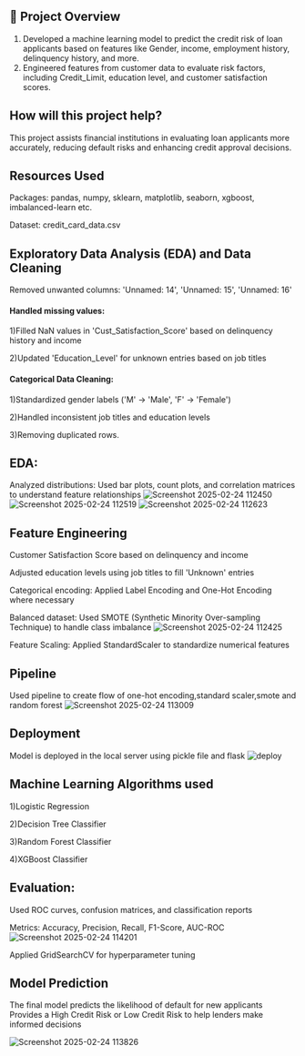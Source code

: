 ## 📌 Project Overview
1) Developed a machine learning model to predict the credit risk of loan applicants based on features like Gender, income, employment history, delinquency 
 history, and more.
2) Engineered features from customer data to evaluate risk factors, including Credit_Limit, education level, and customer satisfaction scores.

## How will this project help?
   This project assists financial institutions in evaluating loan applicants more accurately, reducing default risks and enhancing credit approval decisions.
## Resources Used
Packages: pandas, numpy, sklearn, matplotlib, seaborn, xgboost, imbalanced-learn etc.

Dataset: credit_card_data.csv

## Exploratory Data Analysis (EDA) and Data Cleaning
Removed unwanted columns: 'Unnamed: 14', 'Unnamed: 15', 'Unnamed: 16'
#### Handled missing values:
1)Filled NaN values in 'Cust_Satisfaction_Score' based on delinquency history and income

2)Updated 'Education_Level' for unknown entries based on job titles
#### Categorical Data Cleaning:
1)Standardized gender labels ('M' → 'Male', 'F' → 'Female')

2)Handled inconsistent job titles and education levels

3)Removing duplicated rows.
## EDA:
Analyzed distributions: Used bar plots, count plots, and correlation matrices to understand feature relationships
![Screenshot 2025-02-24 112450](https://github.com/user-attachments/assets/25c22bb8-c935-4926-91cf-16b78d2e5faa)
![Screenshot 2025-02-24 112519](https://github.com/user-attachments/assets/3447d215-e310-41c0-89b7-61eff63262d0)
![Screenshot 2025-02-24 112623](https://github.com/user-attachments/assets/117cc75e-dc80-4d00-b4d6-5ac264c4bdd6)



## Feature Engineering
Customer Satisfaction Score based on delinquency and income

Adjusted education levels using job titles to fill 'Unknown' entries

Categorical encoding: Applied Label Encoding and One-Hot Encoding where necessary

Balanced dataset: Used SMOTE (Synthetic Minority Over-sampling Technique) to handle class imbalance
![Screenshot 2025-02-24 112425](https://github.com/user-attachments/assets/aee6747b-e356-4bdb-bfba-9f1f2755bd36)


Feature Scaling: Applied StandardScaler to standardize numerical features
## Pipeline
Used pipeline to create  flow of one-hot encoding,standard scaler,smote and random forest
![Screenshot 2025-02-24 113009](https://github.com/user-attachments/assets/a9b605f9-7c22-4831-9dda-ef21e7be2340)


## Deployment
Model is deployed in the local server using pickle file and flask
![deploy](https://github.com/user-attachments/assets/43081447-969c-4a0b-be02-88dadbaef1cb)

## Machine Learning Algorithms used
1)Logistic Regression

2)Decision Tree Classifier

3)Random Forest Classifier

4)XGBoost Classifier
## Evaluation:
Used ROC curves, confusion matrices, and classification reports

Metrics: Accuracy, Precision, Recall, F1-Score, AUC-ROC
![Screenshot 2025-02-24 114201](https://github.com/user-attachments/assets/b2db5bb8-06b3-48fc-a59f-60b159f202bd)


Applied GridSearchCV for hyperparameter tuning
## Model Prediction
The final model predicts the likelihood of default for new applicants
Provides a High Credit Risk or Low Credit Risk to help lenders make informed decisions


![Screenshot 2025-02-24 113826](https://github.com/user-attachments/assets/fb21a938-fb04-444a-a31f-4aec30e3207c)


